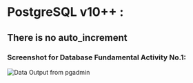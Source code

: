 # PostgreSQL v10++ : 
## There is no auto_increment

### Screenshot for Database Fundamental Activity No.1: 

![Data Output from pgadmin](https://scontent.fmnl4-1.fna.fbcdn.net/v/t1.15752-9/271921747_460138952218370_8799599827931342125_n.png?_nc_cat=109&ccb=1-5&_nc_sid=ae9488&_nc_eui2=AeHoOUku0xGlqYOMJMdJHm3IUpvXxogAWgtSm9fGiABaC-Wa__XXuC4DkZZgKDG5D1tFT7qVQdveILgOr4lp9ZWK&_nc_ohc=UGP-G8wxsYsAX-roKDR&_nc_ht=scontent.fmnl4-1.fna&oh=03_AVIGK5XaPZ2WAbUVfpKoRyClPf_GdsucfND9Z2A7Tky2GA&oe=6212B43C)